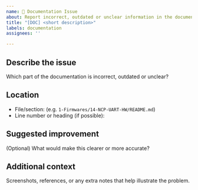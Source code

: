 ```yaml
---
name: 📝 Documentation Issue
about: Report incorrect, outdated or unclear information in the documentation
title: "[DOC] <short description>"
labels: documentation
assignees: ''

---
```


## Describe the issue

Which part of the documentation is incorrect, outdated or unclear?

## Location

- File/section: (e.g. `1-Firmwares/14-NCP-UART-HW/README.md`)
- Line number or heading (if possible):

## Suggested improvement

(Optional) What would make this clearer or more accurate?

## Additional context

Screenshots, references, or any extra notes that help illustrate the problem.
